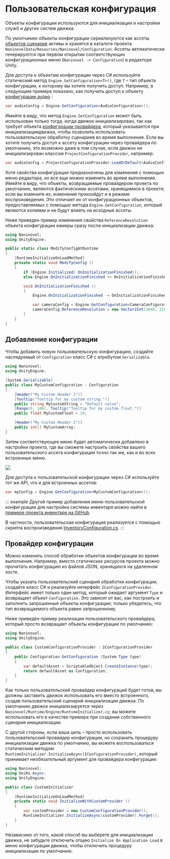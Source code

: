 ﻿# Пользовательская конфигурация

Объекты конфигурации используются для инициализации и настройки служб и других систем движка.

По умолчанию объекты конфигурации сериализуются как ассеты [объектов сценария](https://docs.unity3d.com/Manual/class-ScriptableObject.html) активы и хранятся в каталоге проекта `NaninovelData/Resources/Naninovel/Configuration`. Ассеты автоматически генерируются при первом открытии соответствующих конфигурационных меню (`Naninovel -> Configuration`) в редакторе Unity.

Для доступа к объектам конфигурации через C# используйте статический метод `Engine.GetConfiguration<T>()`, где `T` – тип объекта конфигурации, к которому вы хотите получить доступ. Например, в следующем примере показано, как получить доступ к объекту [конфигурации аудио](/ru/guide/configuration.md#аудио) :

```csharp
var audioConfig = Engine.GetConfiguration<AudioConfiguration>();
```  

Имейте в виду, что метод `Engine.GetConfiguration` может быть использован только тогда, когда движок инициализирован, так как требует объекта [конфигурации провайдера](/ru/guide/custom-configuration.md#провайдер-конфигурации), который указывается при инициализациидвижка, чтобы позволить использовать пользовательскую обработку сценариев во время выполнения. Если вы хотите получить доступ к ассету конфигурации через провайдера по умолчанию, это возможно даже в том случае, если движок не инициализирован классом `ProjectConfigurationProvider`, например:

```csharp
var audioConfig = ProjectConfigurationProvider.LoadOrDefault<AudioConfiguration>();
``` 

Хотя свойства конфигурации предназначены для изменения с помощью меню редактора, их все еще можно изменять во время выполнения. Имейте в виду, что объекты, возвращаемые провайдером проекта по умолчанию, являются фактическими ассетами, хранящимися в проекте; если вы измените их, изменения произойдут и в режиме воспроизведения. Это отличает их от конфигурационных объектов, предоставляемых с помощью метода `Engine.GetConfiguration`, который являются копиями и не будут влиять на исходные ассеты.

Ниже приведен пример изменения свойства `ReferenceResolution` объекта конфигурации камеры сразу после инициализации движка:

```csharp
using Naninovel;
using UnityEngine;

public static class ModifyConfigAtRuntime
{
    [RuntimeInitializeOnLoadMethod]
    private static void ModifyConfig ()
    {
        if (Engine.Initialized) OnInitializationFinished();
        else Engine.OnInitializationFinished += OnInitializationFinished;

        void OnInitializationFinished ()
        {
            Engine.OnInitializationFinished -= OnInitializationFinished;

            var cameraConfig = Engine.GetConfiguration<CameraConfiguration>();
            cameraConfig.ReferenceResolution = new Vector2Int(3840, 2160);
        }
    }
}
```

## Добавление конфигурации

Чтобы добавить новую пользовательскую конфигурацию, создайте наследуемый от `Configuration` класс C# с атрибутом `Serializable`.

```csharp
using Naninovel;
using UnityEngine;

[System.Serializable]
public class MyCustomConfiguration : Configuration
{
    [Header("My Custom Header 1")]
    [Tooltip("Tooltip for my custom string.")]
    public string MyCustomString = "Default value";
    [Range(0, 100), Tooltip("Tooltip for my custom float.")]
    public float MyCustomFloat = 10;

    [Header("My Custom Header 2")]
    public int[] MyCustomArray;
}
```

Затем соответствующее меню будет автоматически добавлено в настройки проекта, где вы сможете настроить свойства вашего пользовательского ассета конфигурации точно так же, как и во всех встроенных меню.

![](https://i.gyazo.com/c1163bba83f5d2b6286b100e837bca40.png)

Для доступа к пользовательской конфигурации через C# используйте тот же API, что и для встроенных ассетов:

```csharp
var myConfig = Engine.GetConfiguration<MyCustomConfiguration>();
```

::: example
Другой пример добавления меню пользовательской конфигурации для настройки системы инвентаря можно найти в [примере проекта инвентаря на GitHub](https://github.com/Naninovel/Inventory).

В частности, пользовательская конфигурация реализуется с помощью скрипта воспроизведения [InventoryConfiguration.cs](https://github.com/Naninovel/Inventory/blob/master/Assets/NaninovelInventory/Runtime/InventoryConfiguration.cs).
:::

## Провайдер конфигурации

Можно изменить способ обработки объектов конфигурации во время выполнения. Например, вместо статических ресурсов проекта можно прочитать конфигурацию из файлов JSON, хранящихся на удаленном хосте.

Чтобы указать пользовательский сценарий обработки конфигурации, создайте класс C# и реализуйте интерфейс `IConfigurationProvider`. Интерфейс имеет только один метод, который ожидает аргумент `Type` и возвращает объект `Configuration`. Это зависит от вас, как построить и заполнить запрошенные объекты конфигурации; только убедитесь, что тип возвращаемого объекта равен запрошенному.

Ниже приведен пример реализации пользовательского провайдера, который просто возвращает объекты конфигурации по умолчанию:

```csharp
using Naninovel;
using UnityEngine;

public class CustomConfigurationProvider : IConfigurationProvider
{
    public Configuration GetConfiguration (System.Type type)
    {
        var defaultAsset = ScriptableObject.CreateInstance(type);
        return defaultAsset as Configuration;
    }
}
```

Как только пользовательский провайдер конфигураций будет готов, вы должны заставить движок использовать его вместо встроенного, создав пользовательский сценарий инициализации движка. По умолчанию движок инициализируется через `Naninovel/Runtime/Engine/RuntimeInitializer.cs`; вы можете использовать его в качестве примера при создании собственного сценария инициализации.

С другой стороны, если ваша цель – просто использовать пользовательский провайдер конфигурации, но сохранить процедуру инициализации движка по умолчанию, вы можете воспользоваться статическим методом `RuntimeInitializer.InitializeAsync(IConfigurationProvider)`, который принимает необязательный аргумент для провайдера конфигурации:

```csharp
using Naninovel;
using UniRx.Async;
using UnityEngine;

public class CustomInitializer
{
    [RuntimeInitializeOnLoadMethod]
    private static void InitializeWithCustomProvider ()
    {
        var customProvider = new CustomConfigurationProvider();
        RuntimeInitializer.InitializeAsync(customProvider).Forget();
    }
}
```

Независимо от того, какой способ вы выберете для инициализации движка, не забудьте отключить опцию `Initialize On Application Load` в меню конфигурации движка, чтобы отключить процедуру инициализации по умолчанию.